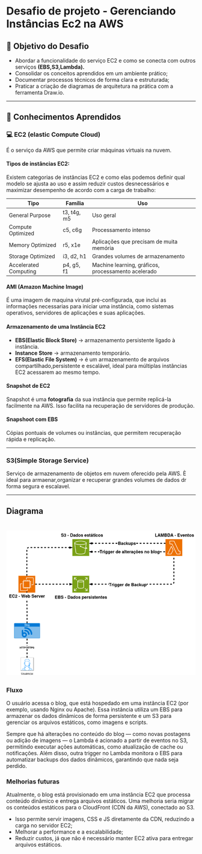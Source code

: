 # Desafio de projeto - Gerenciando Instâncias Ec2 na AWS


## &#x1F528; Objetivo do Desafio 
- Abordar a funcionalidade do serviço EC2 e como se conecta com outros serviços **(EBS,S3,Lambda).**
- Consolidar os conceitos aprendidos em um ambiente prático; 
- Documentar processos técnicos de forma clara e estruturada;
- Praticar a criação de diagramas de arquitetura na prática com a ferramenta Draw.io.

---

## &#x1F4D6; Conhecimentos Aprendidos

### &#x1F4BB; EC2 (elastic Compute Cloud)
É o serviço da AWS que permite criar máquinas virtuais na nuvem.

#### **Tipos de instâncias EC2:** 
Existem categorias de instâncias EC2 e como elas podemos definir qual modelo se ajusta ao uso e assim reduzir custos desnecessários e maximizar desempenho de acordo com a carga de trabalho:

| Tipo | Família | Uso |
|------|----------|-----|
| General Purpose | t3, t4g, m5 | Uso geral |
| Compute Optimized | c5, c6g | Processamento intenso |
| Memory Optimized | r5, x1e | Aplicações que precisam de muita memória |
| Storage Optimized | i3, d2, h1 | Grandes volumes de armazenamento |
| Accelerated Computing | p4, g5, f1 | Machine learning, gráficos, processamento acelerado |


#### AMI (Amazon Machine Image)
É uma imagem de maquina virutal pré-configurada, que inclui as informações necessarias para iniciar uma instância, como sistemas operativos, servidores de aplicações e suas aplicações.
    
#### **Armazenamento de uma Instância EC2**

- **EBS(Elastic Block Store)** → armazenamento persistente ligado à instância.
- **Instance Store** → armazenamento temporário.
- **EFS(Elastic File System)** → é um armazenamento de arquivos compartilhado,persistente e escalável, ideal para múltiplas instâncias EC2 acessarem ao mesmo tempo.

#### Snapshot de EC2
Snapshot é uma **fotografia** da sua instância que permite replicá-la facilmente na AWS. Isso facilita na recuperação de servidores de produção.

#### Snapshoot com EBS 
Cópias pontuais de volumes ou instâncias, que permitem recuperação rápida e replicação.

---

### S3(Simple Storage Service)
Serviço de armazenamento de objetos em nuvem oferecido pela AWS. È ideal para armaenar,organizar e recuperar grandes volumes de dados dr forma segura e escalavel.

---

## Diagrama

# ![Santander Code Girls](fluxo_blog.drawio.png)

### Fluxo

O usuário acessa o blog, que está hospedado em uma instância EC2 (por exemplo, usando Nginx ou Apache). Essa instância utiliza um EBS para armazenar os dados dinâmicos de forma persistente e um S3 para gerenciar os arquivos estáticos, como imagens e scripts.

Sempre que há alterações no conteúdo do blog — como novas postagens ou adição de imagens — o Lambda é acionado a partir de eventos no S3, permitindo executar ações automáticas, como atualização de cache ou notificações. Além disso, outra trigger no Lambda monitora o EBS para automatizar backups dos dados dinâmicos, garantindo que nada seja perdido.


### Melhorias futuras
Atualmente, o blog está provisionado em uma instância EC2 que processa conteúdo dinâmico e entrega arquivos estáticos. Uma melhoria seria migrar os conteúdos estáticos para o CloudFront (CDN da AWS), conectado ao S3. 

- Isso permite servir imagens, CSS e JS diretamente da CDN, reduzindo a carga no servidor EC2;
- Melhorar a performance e a escalabilidade;
- Reduzir custos, já que não é necessário manter EC2 ativa para entregar arquivos estáticos.
